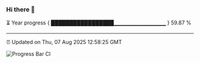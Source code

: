 ### Hi there 👋

⏳ Year progress { █████████████████▁▁▁▁▁▁▁▁▁▁▁▁▁ } 59.87 %

---

⏰ Updated on Thu, 07 Aug 2025 12:58:25 GMT

![Progress Bar CI](https://github.com/ZhaoGui/ZhaoGui/workflows/Progress%20Bar%20CI/badge.svg)
